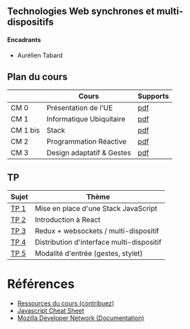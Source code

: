 ## Technologies Web synchrones et multi-dispositifs


#### Encadrants
- Aurélien Tabard 
## Plan du cours

|          | Cours                      | Supports     |
| -------- | -------------------------- | ------------ |
| CM 0     | Présentation de l'UE       | [pdf](cours/cm0-intro.pdf)             |
| CM 1     | Informatique Ubiquitaire   | [pdf](cours/cm1-introUbicomp.pdf)      |
| CM 1 bis | Stack                      | [pdf](cours/cm1-stack.pdf)             |
| CM 2     | Programmation Réactive     | [pdf](cours/cm2-reactivity.pdf)        |
| CM 3     | Design adaptatif & Gestes  | [pdf](cours/cm3-adaptation-gestes.pdf) |



## TP

| Sujet                | Thème  |
| -------------------- | ------ |
| [TP 1](tp.html)      | Mise en place d'une Stack JavaScript  |
| [TP 2](tp.html)      | Introduction à React                  |
| [TP 3](tp.html)      | Redux + websockets / multi-dispositif |
| [TP 4](tp.html/#3-distribution-dinterface-multi-dispositif) | Distribution d'interface multi-dispositif |
| [TP 5](tp.html/#4-suite) | Modalité d'entrée (gestes, stylet)  |



# Références

- [Ressources du cours (contribuez)](hack)
- [Javascript Cheat Sheet](https://mbeaudru.github.io/modern-js-cheatsheet/)
- [Mozilla Developer Network (Documentation)](https://developer.mozilla.org/)
